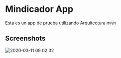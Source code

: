 # Mindicador App

Esta es un app de prueba utilizando Arquitectura `MVVM`

## Screenshots

![2020-03-11 09 02 32](https://user-images.githubusercontent.com/5630132/76418057-ba3ee500-637c-11ea-8516-e118d6aa08a2.gif)